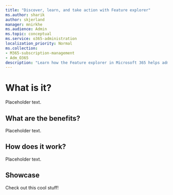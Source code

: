 ```yaml
---
title: "Discover, learn, and take action with Feature explorer"
ms.author: sharik
author: skjerland
manager: mnirkhe
ms.audience: Admin
ms.topic: conceptual
ms.service: o365-administration
localization_priority: Normal
ms.collection: 
- M365-subscription-management
- Adm_O365
description: "Learn how the Feature explorer in Microsoft 365 helps admins discover, learn, and take action."
---
```


# What is it?

Placeholder text.
    
## What are the benefits?

Placeholder text. 
      
## How does it work?

Placeholder text.
    
## Showcase

Check out this cool stuff!
    

    


